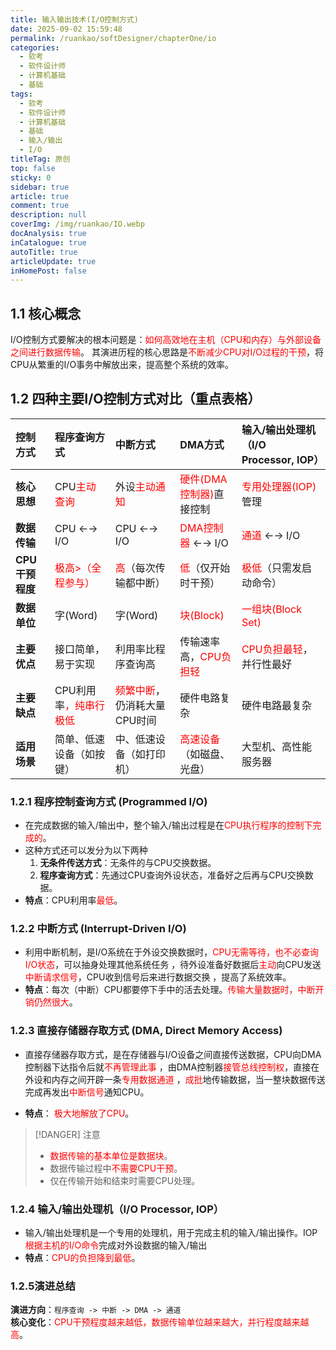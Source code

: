 ```yaml
---
title: 输入输出技术(I/O控制方式)
date: 2025-09-02 15:59:48
permalink: /ruankao/softDesigner/chapterOne/io
categories:
  - 软考
  - 软件设计师
  - 计算机基础
  - 基础
tags:
  - 软考
  - 软件设计师
  - 计算机基础
  - 基础
  - 输入/输出
  - I/O
titleTag: 原创
top: false
sticky: 0
sidebar: true
article: true
comment: true
description: null
coverImg: /img/ruankao/IO.webp
docAnalysis: true
inCatalogue: true
autoTitle: true
articleUpdate: true
inHomePost: false
---
```



## 1.1 核心概念

I/O控制方式要解决的根本问题是：<font style="color:red">如何高效地在主机（CPU和内存）与外部设备之间进行数据传输</font>。
其演进历程的核心思路是<font style="color:red">不断减少CPU对I/O过程的干预</font>，将CPU从繁重的I/O事务中解放出来，提高整个系统的效率。

## 1.2 四种主要I/O控制方式对比（重点表格）

| 控制方式        | **程序查询方式**                                  | **中断方式**                                       | **DMA方式**                                     | **输入/输出处理机（I/O Processor, IOP）**              |
|:------------|:--------------------------------------------|:-----------------------------------------------|:----------------------------------------------|:----------------------------------------------|
| **核心思想**    | CPU<font style="color:red">主动查询</font>      | 外设<font style="color:red">主动通知</font>          | <font style="color:red">硬件(DMA控制器)</font>直接控制 | <font style="color:red">专用处理器(IOP)</font> 管理  |
| **数据传输**    | CPU ←→ I/O                                  | CPU ←→ I/O                                     | <font style="color:red">DMA控制器</font> ←→ I/O  | <font style="color:red">通道</font> ←→ I/O      |
| **CPU干预程度** | <font style="color:red">极高>（全程参与）</font>    | <font style="color:red">高</font>（每次传输都中断）      | <font style="color:red">低</font>（仅开始时干预）      | <font style="color:red">极低</font>（只需发启动命令）    |
| **数据单位**    | 字(Word)                                     | 字(Word)                                        | <font style="color:red">块(Block)</font>       | <font style="color:red">一组块(Block Set)</font> |
| **主要优点**    | 接口简单，易于实现                                   | 利用率比程序查询高                                      | 传输速率高，<font style="color:red">CPU负担轻</font>   | <font style="color:red">CPU负担最轻</font>，并行性最好  |
| **主要缺点**    | CPU利用率<font style="color:red">，纯串行极低</font> | <font style="color:red">频繁中断</font>，仍消耗大量CPU时间 | 硬件电路复杂                                        | 硬件电路最复杂                                       |
| **适用场景**    | 简单、低速设备（如按键）                                | 中、低速设备（如打印机）                                   | <font style="color:red">高速设备</font>（如磁盘、光盘）   | 大型机、高性能服务器                                    |

### 1.2.1 程序控制查询方式 (Programmed I/O)

- 在完成数据的输入/输出中，整个输入/输出过程是在<font style="color:red">CPU执行程序的控制下完成的</font>。
- 这种方式还可以发分为以下两种
  1. **无条件传送方式**：无条件的与CPU交换数据。
  2. **程序查询方式**：先通过CPU查询外设状态，准备好之后再与CPU交换数据。
- **特点**：CPU利用率<font style="color:red">最低</font>。

### 1.2.2 中断方式 (Interrupt-Driven I/O)

- 利用中断机制，是I/O系统在于外设交换数据时，<font style="color:red">CPU无需等待，也不必查询I/O状态</font>，可以抽身处理其他系统任务
，待外设准备好数据后<font style="color:red">主动</font>向CPU发送<font style="color:red">中断请求信号</font>，CPU收到信号后来进行数据交换
，提高了系统效率。
- **特点**：每次（中断）CPU都要停下手中的活去处理。<font style="color:red">传输大量数据时，中断开销仍然很大</font>。

### 1.2.3 直接存储器存取方式 (DMA, Direct Memory Access)

- 直接存储器存取方式，是在存储器与I/O设备之间直接传送数据，CPU向DMA控制器下达指令后就<font style="color:red">不再管理此事</font>
，由DMA控制器<font style="color:red">接管总线控制权</font>，直接在外设和内存之间开辟一条<font style="color:red">专用数据通道</font>
，<font style="color:red">成批</font>地传输数据，当一整块数据传送完成再发出<font style="color:red">中断信号</font>通知CPU。

- **特点**： <font style="color:red">极大地解放了CPU</font>。

> [!DANGER] 注意
> - <font style="color:red">数据传输的基本单位是数据块</font>。
> - 数据传输过程中<font style="color:red">不需要CPU干预</font>。
> - 仅在传输开始和结束时需要CPU处理。

### 1.2.4 输入/输出处理机（I/O Processor, IOP）

- 输入/输出处理机是一个专用的处理机，用于完成主机的输入/输出操作。IOP<font style="color:red">根据主机的I/O命令</font>完成对外设数据的输入/输出
- **特点**：<font style="color:red">CPU的负担降到最低</font>。

### 1.2.5演进总结

**演进方向**：`程序查询 -> 中断 -> DMA -> 通道`  
**核心变化**：<font style="color:red">CPU干预程度越来越低，数据传输单位越来越大，并行程度越来越高</font>。
